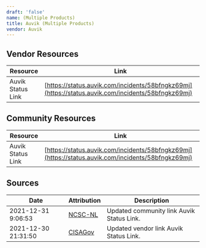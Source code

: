 ```yaml
---
draft: 'false'
name: (Multiple Products)
title: Auvik (Multiple Products)
vendor: Auvik
---
```


## Vendor Resources
| Resource | Link |
| --- | --- |
| Auvik Status Link | [https://status.auvik.com/incidents/58bfngkz69mj](https://status.auvik.com/incidents/58bfngkz69mj) |

## Community Resources
| Resource | Link |
| --- | --- |
| Auvik Status Link | [https://status.auvik.com/incidents/58bfngkz69mj](https://status.auvik.com/incidents/58bfngkz69mj) |


## Sources
| Date | Attribution | Description |
| --- | --- | --- |
| 2021-12-31 9:06:53 | [NCSC-NL](https://github.com/NCSC-NL/log4shell/blob/main/software/README.md) | Updated community link Auvik Status Link.  |
| 2021-12-30 21:31:50 | [CISAGov](https://raw.githubusercontent.com/cisagov/log4j-affected-db/develop/README.md) | Updated vendor link Auvik Status Link.  |
